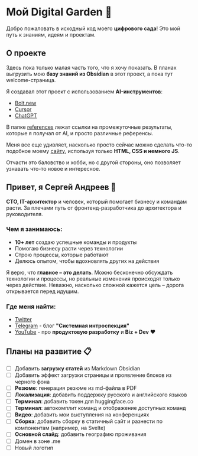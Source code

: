 # Мой Digital Garden 🌱

Добро пожаловать в исходный код моего **цифрового сада**! Это мой путь к знаниям, идеям и проектам.

## О проекте

Здесь пока только малая часть того, что я хочу показать. В планах выгрузить мою **базу знаний из Obsidian** в этот проект, а пока тут welcome-страница.

Я создавал этот проект с использованием **AI-инструментов**:

-   [Bolt.new](https://bolt.new)
-   [Cursor](https://cursor.sh)
-   [ChatGPT](https://chatgpt.com)

В папке [references](./references) лежат ссылки на промежуточные результаты, которые я получал от AI, и просто различные референсы.

Меня все еще удивляет, насколько просто сейчас можно сделать что-то подобное моему [сайту](https://dragorww.github.io), используя только **HTML, CSS и немного JS**.

Отчасти это баловство и хобби, но с другой стороны, оно позволяет узнавать что-то новое и интересное.

## Привет, я Сергей Андреев 👋

**CTO, IT-архитектор** и человек, который помогает бизнесу и командам расти. За плечами путь от фронтенд-разработчика до архитектора и руководителя.

### Чем я занимаюсь:

-   **10+ лет** создаю успешные команды и продукты
-   Помогаю бизнесу расти через технологии
-   Строю процессы, которые работают
-   Делюсь опытом, чтобы вдохновлять других на действия

Я верю, что **главное – это делать**. Можно бесконечно обсуждать технологии и процессы, но реальные изменения происходят только через действие. Неважно, насколько сложной кажется цель – дорога открывается перед идущим.

### Где меня найти:

-   [Twitter](https://twitter.com/dragorww)
-   [Telegram](https://t.me/AndreevSergey_IT) - блог **"Системная интроспекция"**
-   [YouTube](https://www.youtube.com/@dragorww) - про **продуктовую разработку** и **Biz + Dev** ❤️

## Планы на развитие 📋

-   [ ] Добавить **загрузку статей** из Markdown Obsidian
-   [ ] Добавить эффект загрузки страницы и проявление блоков из черного фона
-   [ ] **Резюме**: генерация резюме из md-файла в PDF
-   [ ] **Локализация**: добавить поддержку русского и английского языков
-   [ ] **Терминал**: добавить токен для huggingface.co
-   [ ] **Терминал**: автокомплит команд и отображение доступных команд
-   [ ] **Видео**: добавить мои выступления на конференциях
-   [ ] **Сборка**: добавить сборку в статичный сайт и разнести по компонентам (например, на Svelte)
-   [ ] **Основной слайд**: добавить географию проживания
-   [ ] Домен в зоне .me
-   [ ] Новый логотип
